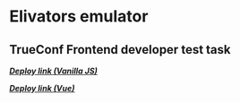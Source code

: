 # Elivators emulator

## TrueConf Frontend developer test task

***[Deploy link (Vanilla JS)](https://syrovezhko.github.io/Elivators-emulator/beforeStartVue/)***

***[Deploy link (Vue)](https://syrovezhko.github.io/Elivators-emulator/Vue/)***

